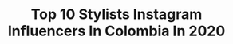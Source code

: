 ---
title: Top 10 Stylists Instagram Influencers In Colombia In 2020
description: >-
  Find top stylists Instagram influencers in Colombia in 2020. Most popular hashtags: #earthday #morning #stayhome #quarantinelife.
platform: Instagram
profiles:
  - username: "nannamartinezp"
    fullname: >-
      Nanna Martínez
    location: "Colombia"
    followers: 33962
    engagement: 193
    commentsToLikes: 0.125090
    id: ck602cvayh5bm0i14s0r0qinq
    verified: false
    hashtags: "#healthysnacks, #recetascuarentena, #cuarentenacreativa, #peanutbutter"
  - username: "vane_palacio19"
    fullname: >-
      V A N E S S A ♡
    location: "Colombia"
    followers: 81188
    engagement: 119
    commentsToLikes: 0.051138
    id: ck5hm2bmql9760i11yz33polh
    verified: false
    hashtags: "#tulum2020, #piscis, #pricelesstreasures, #morning"
  - username: "ossy_lion"
    fullname: >-
      O S S
    location: "Colombia"
    followers: 5881
    engagement: 870
    commentsToLikes: 0.021875
    id: ck5qd8roludd50i11r69qsa2n
    verified: false
    hashtags: "#oss, #mood, #2018, #mixtoymixta"
  - username: "catalinaramirezm"
    fullname: >-
      catalina ramírez m. 🦉
    location: "Colombia"
    followers: 30311
    engagement: 167
    commentsToLikes: 0.034115
    id: ck13c5vunyrmd0i19ndylniml
    verified: false
    hashtags: "#hateditorial, #boots, #claudiabahamon, #purse"
  - username: "mafprada"
    fullname: >-
      SOY DE MAF PRADA
    location: "Colombia"
    followers: 5325
    engagement: 940
    commentsToLikes: 0.051288
    id: ck9wg0kv9rd0h0j78oei6whs1
    verified: false
    hashtags: "#sola, #loco"
  - username: "vaalenntiinoo"
    fullname: >-
      Valentino 🥊
    location: "Colombia"
    followers: 5742
    engagement: 553
    commentsToLikes: 0.023376
    id: ck5qbroeln2z70i111ufrb1oh
    verified: false
    hashtags: "#lasolar, #analog, #kingkong"
  - username: "andresyepesd"
    fullname: >-
      A N D I E 🥀
    location: "Colombia"
    followers: 23345
    engagement: 535
    commentsToLikes: 0.026165
    id: ck0udx9ezk51k0i19097hm65l
    verified: false
    hashtags: "#earthday, #earthdayeveryday, #amigosdelconejo, #hechoencolombia"
  - username: "daniellavillalba"
    fullname: >-
      • Daniella Villalba M •
    location: "Colombia"
    followers: 16767
    engagement: 277
    commentsToLikes: 0.042080
    id: ck5cg63two86x0i1109otsyys
    verified: false
    hashtags: "#sunkissed, #caribbeanchic, #nudes, #makeup"
  - username: "gopetergoblog"
    fullname: >-
      P E T E R  L E E 🧿
    location: "Colombia"
    followers: 19864
    engagement: 235
    commentsToLikes: 0.139726
    id: ck5zwg95d62o00i14ekcc64ry
    verified: false
    hashtags: "#tbt, #noalaviolenciadegenero, #homesick, #41"
  - username: "stephaniayepes"
    fullname: >-
      Stephania Yepes
    location: "Colombia"
    followers: 12101
    engagement: 569
    commentsToLikes: 0.018184
    id: ck5q6znqszfhy0i11lyxql1et
    verified: false
    hashtags: "#louisepisselet"
---